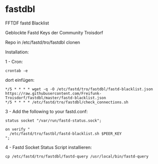 # fastdbl

FFTDF fastd Blacklist

Geblockte Fastd Keys der Community Troisdorf

Repo in /etc/fastd/tro/fastdbl clonen

Installation:

1 - Cron:

    crontab -e

dort einfügen:

    */5 * * * * wget -q -O /etc/fastd/tro/fastdbl/fastd-blacklist.json https://raw.githubusercontent.com/Freifunk-Troisdorf/fastdbl/master/fastd-blacklist.json
    */5 * * * * /etc/fastd/tro/fastdbl/check_connections.sh

3 - Add the following to your fastd.conf:

	status socket "/var/run/fastd-status.sock";

    on verify "
      /etc/fastd/tro/fastbl/fastd-blacklist.sh $PEER_KEY
    ";

4 - Fastd Socket Status Script installieren:

    cp /etc/fastd/tro/fastdbl/fastd-query /usr/local/bin/fastd-query
    

